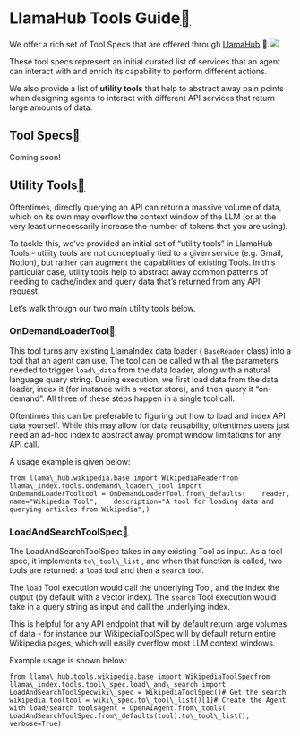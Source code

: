LlamaHub Tools Guide[](#llamahub-tools-guide "Permalink to this heading")
==========================================================================

We offer a rich set of Tool Specs that are offered through [LlamaHub](https://llamahub.ai/) 🦙.![](../../../../_images/llamahub.png)

These tool specs represent an initial curated list of services that an agent can interact with and enrich its capability to perform different actions.

We also provide a list of **utility tools** that help to abstract away pain points when designing agents to interact with different API services that return large amounts of data.

Tool Specs[](#tool-specs "Permalink to this heading")
------------------------------------------------------

Coming soon!

Utility Tools[](#utility-tools "Permalink to this heading")
------------------------------------------------------------

Oftentimes, directly querying an API can return a massive volume of data, which on its own may overflow the context window of the LLM (or at the very least unnecessarily increase the number of tokens that you are using).

To tackle this, we’ve provided an initial set of “utility tools” in LlamaHub Tools - utility tools are not conceptually tied to a given service (e.g. Gmail, Notion), but rather can augment the capabilities of existing Tools. In this particular case, utility tools help to abstract away common patterns of needing to cache/index and query data that’s returned from any API request.

Let’s walk through our two main utility tools below.

### OnDemandLoaderTool[](#ondemandloadertool "Permalink to this heading")

This tool turns any existing LlamaIndex data loader ( `BaseReader` class) into a tool that an agent can use. The tool can be called with all the parameters needed to trigger `load\_data` from the data loader, along with a natural language query string. During execution, we first load data from the data loader, index it (for instance with a vector store), and then query it “on-demand”. All three of these steps happen in a single tool call.

Oftentimes this can be preferable to figuring out how to load and index API data yourself. While this may allow for data reusability, oftentimes users just need an ad-hoc index to abstract away prompt window limitations for any API call.

A usage example is given below:


```
from llama\_hub.wikipedia.base import WikipediaReaderfrom llama\_index.tools.ondemand\_loader\_tool import OnDemandLoaderTooltool = OnDemandLoaderTool.from\_defaults(    reader,    name="Wikipedia Tool",    description="A tool for loading data and querying articles from Wikipedia",)
```
### LoadAndSearchToolSpec[](#loadandsearchtoolspec "Permalink to this heading")

The LoadAndSearchToolSpec takes in any existing Tool as input. As a tool spec, it implements `to\_tool\_list` , and when that function is called, two tools are returned: a `load` tool and then a `search` tool.

The `load` Tool execution would call the underlying Tool, and the index the output (by default with a vector index). The `search` Tool execution would take in a query string as input and call the underlying index.

This is helpful for any API endpoint that will by default return large volumes of data - for instance our WikipediaToolSpec will by default return entire Wikipedia pages, which will easily overflow most LLM context windows.

Example usage is shown below:


```
from llama\_hub.tools.wikipedia.base import WikipediaToolSpecfrom llama\_index.tools.tool\_spec.load\_and\_search import LoadAndSearchToolSpecwiki\_spec = WikipediaToolSpec()# Get the search wikipedia tooltool = wiki\_spec.to\_tool\_list()[1]# Create the Agent with load/search toolsagent = OpenAIAgent.from\_tools(    LoadAndSearchToolSpec.from\_defaults(tool).to\_tool\_list(), verbose=True)
```
